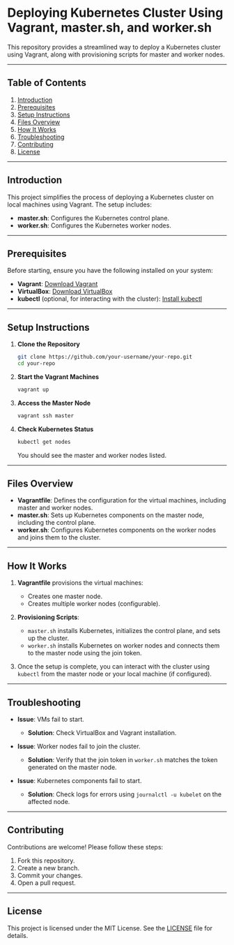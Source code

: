 # Deploying Kubernetes Cluster Using Vagrant, master.sh, and worker.sh

This repository provides a streamlined way to deploy a Kubernetes cluster using Vagrant, along with provisioning scripts for master and worker nodes.

---

## Table of Contents

1. [Introduction](#introduction)
2. [Prerequisites](#prerequisites)
3. [Setup Instructions](#setup-instructions)
4. [Files Overview](#files-overview)
5. [How It Works](#how-it-works)
6. [Troubleshooting](#troubleshooting)
7. [Contributing](#contributing)
8. [License](#license)

---

## Introduction

This project simplifies the process of deploying a Kubernetes cluster on local machines using Vagrant. The setup includes:

- **master.sh**: Configures the Kubernetes control plane.
- **worker.sh**: Configures the Kubernetes worker nodes.

---

## Prerequisites

Before starting, ensure you have the following installed on your system:

- **Vagrant**: [Download Vagrant](https://www.vagrantup.com/)
- **VirtualBox**: [Download VirtualBox](https://www.virtualbox.org/)
- **kubectl** (optional, for interacting with the cluster): [Install kubectl](https://kubernetes.io/docs/tasks/tools/)

---

## Setup Instructions

1. **Clone the Repository**
   ```bash
   git clone https://github.com/your-username/your-repo.git
   cd your-repo
   ```

2. **Start the Vagrant Machines**
   ```bash
   vagrant up
   ```

3. **Access the Master Node**
   ```bash
   vagrant ssh master
   ```

4. **Check Kubernetes Status**
   ```bash
   kubectl get nodes
   ```
   You should see the master and worker nodes listed.

---

## Files Overview

- **Vagrantfile**: Defines the configuration for the virtual machines, including master and worker nodes.
- **master.sh**: Sets up Kubernetes components on the master node, including the control plane.
- **worker.sh**: Configures Kubernetes components on the worker nodes and joins them to the cluster.

---

## How It Works

1. **Vagrantfile** provisions the virtual machines:
   - Creates one master node.
   - Creates multiple worker nodes (configurable).

2. **Provisioning Scripts**:
   - `master.sh` installs Kubernetes, initializes the control plane, and sets up the cluster.
   - `worker.sh` installs Kubernetes on worker nodes and connects them to the master node using the join token.

3. Once the setup is complete, you can interact with the cluster using `kubectl` from the master node or your local machine (if configured).

---

## Troubleshooting

- **Issue**: VMs fail to start.
  - **Solution**: Check VirtualBox and Vagrant installation.

- **Issue**: Worker nodes fail to join the cluster.
  - **Solution**: Verify that the join token in `worker.sh` matches the token generated on the master node.

- **Issue**: Kubernetes components fail to start.
  - **Solution**: Check logs for errors using `journalctl -u kubelet` on the affected node.

---

## Contributing

Contributions are welcome! Please follow these steps:

1. Fork this repository.
2. Create a new branch.
3. Commit your changes.
4. Open a pull request.

---

## License

This project is licensed under the MIT License. See the [LICENSE](LICENSE) file for details.

